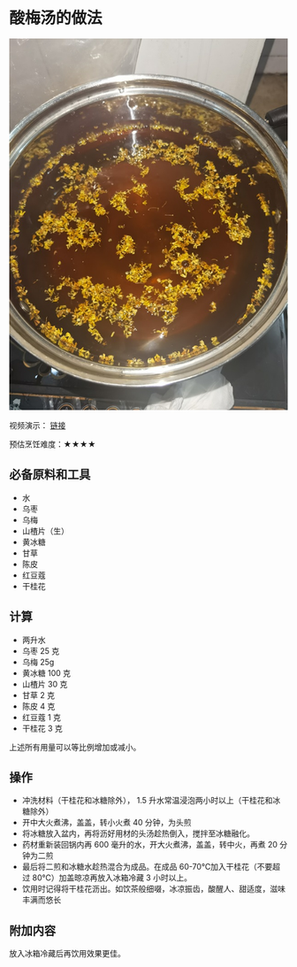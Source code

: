 # 酸梅汤的做法

![酸梅汤](./imges/sour_plum_soup.jpg)

视频演示： [链接](https://www.bilibili.com/video/BV1164y1F7hv/)

预估烹饪难度：★★★★

## 必备原料和工具

- 水
- 乌枣
- 乌梅
- 山楂片（生）
- 黄冰糖
- 甘草
- 陈皮
- 红豆蔻
- 干桂花

## 计算

- 两升水
- 乌枣 25 克
- 乌梅 25g
- 黄冰糖 100 克
- 山楂片 30 克
- 甘草 2 克
- 陈皮 4 克
- 红豆蔻 1 克
- 干桂花 3 克

上述所有用量可以等比例增加或减小。

## 操作

- 冲洗材料（干桂花和冰糖除外）， 1.5 升水常温浸泡两小时以上（干桂花和冰糖除外）
- 开中大火煮沸，盖盖，转小火煮 40 分钟，为头煎
- 将冰糖放入盆内，再将沥好用材的头汤趁热倒入，搅拌至冰糖融化。
- 药材重新装回锅内再 600 毫升的水，开大火煮沸，盖盖，转中火，再煮 20 分钟为二煎
- 最后将二煎和冰糖水趁热混合为成品。在成品 60-70℃加入干桂花（不要超过 80℃）加盖晾凉再放入冰箱冷藏 3 小时以上。
- 饮用时记得将干桂花沥出。如饮茶般细啜，冰凉振齿，酸醒人、甜适度，滋味丰满而悠长

## 附加内容

放入冰箱冷藏后再饮用效果更佳。


